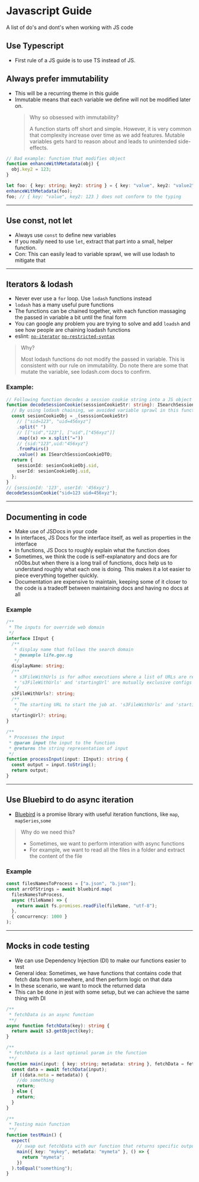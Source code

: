 # Javascript Guide

A list of do's and dont's when working with JS code

## Use Typescript

- First rule of a JS guide is to use TS instead of JS.

## Always prefer immutability

- This will be a recurring theme in this guide
- Immutable means that each variable we define will not be modified later on.
  > Why so obsessed with immutability?
  >
  > A function starts off short and simple. However, it is very common that complexity increase over time as we add features. Mutable variables gets hard to reason about and leads to unintended side-effects.

```ts
// Bad example: function that modifies object
function enhanceWithMetadata(obj) {
  obj.key2 = 123;
}

let foo: { key: string; key2: string } = { key: "value", key2: "value2" };
enhanceWithMetadata(foo);
foo; // { key: "value", key2: 123 } does not conform to the typing
```

---

## Use const, not let

- Always use `const` to define new variables
- If you really need to use `let`, extract that part into a small, helper function.
- Con: This can easily lead to variable sprawl, we will use lodash to mitigate that

---

## Iterators & lodash

- Never ever use a `for` loop. Use `lodash` functions instead
- `lodash` has a many useful pure functions
- The functions can be chained together, with each function massaging the passed in variable a bit until the final form
- You can google any problem you are trying to solve and add `loadsh` and see how people are chaining loadash functions
- eslint: [`no-iterator`](https://eslint.org/docs/rules/no-iterator) [`no-restricted-syntax`](https://eslint.org/docs/rules/no-restricted-syntax)

> Why?
>
> Most lodash functions do not modify the passed in variable. This is consistent with our rule on immutability. Do note there are some that mutate the variable, see lodash.com docs to confirm.

### Example:

```ts
// Following function decodes a session cookie string into a JS object
function decodeSessionCookie(sesssionCookieStr: string): ISearchSessionCookie {
  // By using lodash chaining, we avoided variable sprawl in this function. There is only one const
  const sesionCookieObj = _(sesssionCookieStr)
    // ["sid=123", "uid=456xyz"]
    .split(" ")
    // [["sid","123"], ["uid",["456xyz"]]
    .map((x) => x.split("="))
    // {sid:"123",uid:"456xyz"}
    .fromPairs()
    .value() as ISearchSessionCookieDTO;
  return {
    sessionId: sesionCookieObj.sid,
    userId: sesionCookieObj.uid,
  };
}
// {sessionId: '123', userId: '456xyz'}
decodeSessionCookie("sid=123 uid=456xyz");
```

---

## Documenting in code

- Make use of JSDocs in your code
- In interfaces, JS Docs for the interface itself, as well as properties in the interface
- In functions, JS Docs to roughly explain what the function does
- Sometimes, we think the code is self-explanatory and docs are for n00bs.but when there is a long trail of functions, docs help us to understand roughly what each one is doing. This makes it a lot easier to piece everything together quickly.
- Documentation are expensive to maintain, keeping some of it closer to the code is a tradeoff between maintaining docs and having no docs at all

### Example

```ts
/**
 * The inputs for override web domain
 */
interface IInput {
  /**
   * display name that follows the search domain
   * @example life.gov.sg
   */
  displayName: string;
  /**
   * s3FileWithUrls is for adhoc executions where a list of URLs are read from S3 file.
   * 's3FileWithUrls' and 'startingUrl' are mutually exclusive configs
   */
  s3FileWithUrls?: string;
  /**
   * The starting URL to start the job at. 's3FileWithUrls' and 'startingUrl' are mutually exclusive configs
   */
  startingUrl?: string;
}

/**
 * Processes the input
 * @param input the input to the function
 * @returns the string representation of input
 */
function processInput(input: IInput): string {
  const output = input.toString();
  return output;
}
```

---

## Use Bluebird to do async iteration

- [Bluebird](http://bluebirdjs.com/docs/api-reference.html) is a promise library with useful iteration functions, like `map`, `mapSeries`,`some`

> Why do we need this?
>
> - Sometimes, we want to perform interation with async functions
> - For example, we want to read all the files in a folder and extract the content of the file

### Example

```ts
const filesNamesToProcess = ["a.json", "b.json"];
const arrOfStrings = await bluebird.map(
  filesNamesToProcess,
  async (fileName) => {
    return await fs.promises.readFile(fileName, "utf-8");
  },
  { concurrency: 1000 }
);
```

---

## Mocks in code testing

- We can use Dependency Injection (DI) to make our functions easier to test
- General idea: Sometimes, we have functions that contains code that fetch data from somewhere, and then perform logic on that data
- In these scenario, we want to mock the returned data
- This can be done in jest with some setup, but we can achieve the same thing with DI

```ts
/**
 * fetchData is an async function
 **/
async function fetchData(key): string {
  return await s3.getObject(key);
}

/**
 * fetchData is a last optional param in the function
 **/
function main(input: { key: string; metadata: string }, fetchData = fetchData) {
  const data = await fetchData(input);
  if ((data.meta = metadata)) {
    //do something
    return;
  } else {
    return;
  }
}

/**
 * Testing main function
 **/
function testMain() {
  expect(
    // swap out fetchData with our function that returns specific output
    main({ key: "mykey", metadata: "mymeta" }, () => {
      return "mymeta";
    })
  ).toEqual("something");
}
```
